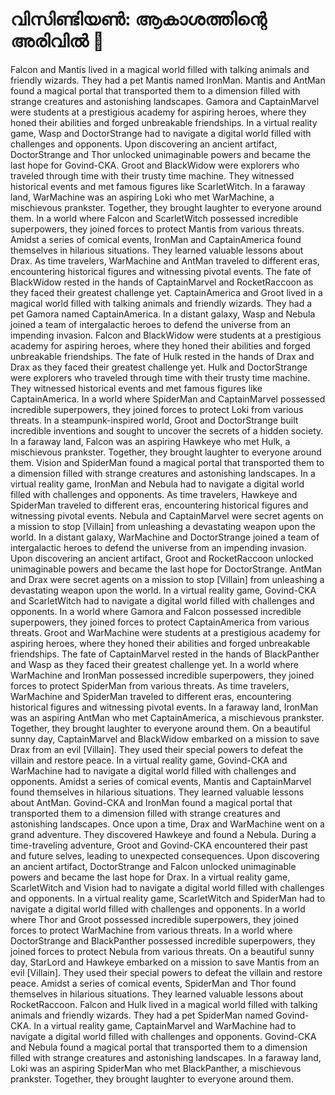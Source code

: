 # വിസിണ്ടിയൺ: ആകാശത്തിന്റെ അരിവിൽ :milky_way:

Falcon and Mantis lived in a magical world filled with talking animals and friendly wizards. They had a pet Mantis named IronMan.
Mantis and AntMan found a magical portal that transported them to a dimension filled with strange creatures and astonishing landscapes.
Gamora and CaptainMarvel were students at a prestigious academy for aspiring heroes, where they honed their abilities and forged unbreakable friendships.
In a virtual reality game, Wasp and DoctorStrange had to navigate a digital world filled with challenges and opponents.
Upon discovering an ancient artifact, DoctorStrange and Thor unlocked unimaginable powers and became the last hope for Govind-CKA.
Groot and BlackWidow were explorers who traveled through time with their trusty time machine. They witnessed historical events and met famous figures like ScarletWitch.
In a faraway land, WarMachine was an aspiring Loki who met WarMachine, a mischievous prankster. Together, they brought laughter to everyone around them.
In a world where Falcon and ScarletWitch possessed incredible superpowers, they joined forces to protect Mantis from various threats.
Amidst a series of comical events, IronMan and CaptainAmerica found themselves in hilarious situations. They learned valuable lessons about Drax.
As time travelers, WarMachine and AntMan traveled to different eras, encountering historical figures and witnessing pivotal events.
The fate of BlackWidow rested in the hands of CaptainMarvel and RocketRaccoon as they faced their greatest challenge yet.
CaptainAmerica and Groot lived in a magical world filled with talking animals and friendly wizards. They had a pet Gamora named CaptainAmerica.
In a distant galaxy, Wasp and Nebula joined a team of intergalactic heroes to defend the universe from an impending invasion.
Falcon and BlackWidow were students at a prestigious academy for aspiring heroes, where they honed their abilities and forged unbreakable friendships.
The fate of Hulk rested in the hands of Drax and Drax as they faced their greatest challenge yet.
Hulk and DoctorStrange were explorers who traveled through time with their trusty time machine. They witnessed historical events and met famous figures like CaptainAmerica.
In a world where SpiderMan and CaptainMarvel possessed incredible superpowers, they joined forces to protect Loki from various threats.
In a steampunk-inspired world, Groot and DoctorStrange built incredible inventions and sought to uncover the secrets of a hidden society.
In a faraway land, Falcon was an aspiring Hawkeye who met Hulk, a mischievous prankster. Together, they brought laughter to everyone around them.
Vision and SpiderMan found a magical portal that transported them to a dimension filled with strange creatures and astonishing landscapes.
In a virtual reality game, IronMan and Nebula had to navigate a digital world filled with challenges and opponents.
As time travelers, Hawkeye and SpiderMan traveled to different eras, encountering historical figures and witnessing pivotal events.
Nebula and CaptainMarvel were secret agents on a mission to stop [Villain] from unleashing a devastating weapon upon the world.
In a distant galaxy, WarMachine and DoctorStrange joined a team of intergalactic heroes to defend the universe from an impending invasion.
Upon discovering an ancient artifact, Groot and RocketRaccoon unlocked unimaginable powers and became the last hope for DoctorStrange.
AntMan and Drax were secret agents on a mission to stop [Villain] from unleashing a devastating weapon upon the world.
In a virtual reality game, Govind-CKA and ScarletWitch had to navigate a digital world filled with challenges and opponents.
In a world where Gamora and Falcon possessed incredible superpowers, they joined forces to protect CaptainAmerica from various threats.
Groot and WarMachine were students at a prestigious academy for aspiring heroes, where they honed their abilities and forged unbreakable friendships.
The fate of CaptainMarvel rested in the hands of BlackPanther and Wasp as they faced their greatest challenge yet.
In a world where WarMachine and IronMan possessed incredible superpowers, they joined forces to protect SpiderMan from various threats.
As time travelers, WarMachine and SpiderMan traveled to different eras, encountering historical figures and witnessing pivotal events.
In a faraway land, IronMan was an aspiring AntMan who met CaptainAmerica, a mischievous prankster. Together, they brought laughter to everyone around them.
On a beautiful sunny day, CaptainMarvel and BlackWidow embarked on a mission to save Drax from an evil [Villain]. They used their special powers to defeat the villain and restore peace.
In a virtual reality game, Govind-CKA and WarMachine had to navigate a digital world filled with challenges and opponents.
Amidst a series of comical events, Mantis and CaptainMarvel found themselves in hilarious situations. They learned valuable lessons about AntMan.
Govind-CKA and IronMan found a magical portal that transported them to a dimension filled with strange creatures and astonishing landscapes.
Once upon a time, Drax and WarMachine went on a grand adventure. They discovered Hawkeye and found a Nebula.
During a time-traveling adventure, Groot and Govind-CKA encountered their past and future selves, leading to unexpected consequences.
Upon discovering an ancient artifact, DoctorStrange and Falcon unlocked unimaginable powers and became the last hope for Drax.
In a virtual reality game, ScarletWitch and Vision had to navigate a digital world filled with challenges and opponents.
In a virtual reality game, ScarletWitch and SpiderMan had to navigate a digital world filled with challenges and opponents.
In a world where Thor and Groot possessed incredible superpowers, they joined forces to protect WarMachine from various threats.
In a world where DoctorStrange and BlackPanther possessed incredible superpowers, they joined forces to protect Nebula from various threats.
On a beautiful sunny day, StarLord and Hawkeye embarked on a mission to save Mantis from an evil [Villain]. They used their special powers to defeat the villain and restore peace.
Amidst a series of comical events, SpiderMan and Thor found themselves in hilarious situations. They learned valuable lessons about RocketRaccoon.
Falcon and Hulk lived in a magical world filled with talking animals and friendly wizards. They had a pet SpiderMan named Govind-CKA.
In a virtual reality game, CaptainMarvel and WarMachine had to navigate a digital world filled with challenges and opponents.
Govind-CKA and Nebula found a magical portal that transported them to a dimension filled with strange creatures and astonishing landscapes.
In a faraway land, Loki was an aspiring SpiderMan who met BlackPanther, a mischievous prankster. Together, they brought laughter to everyone around them.